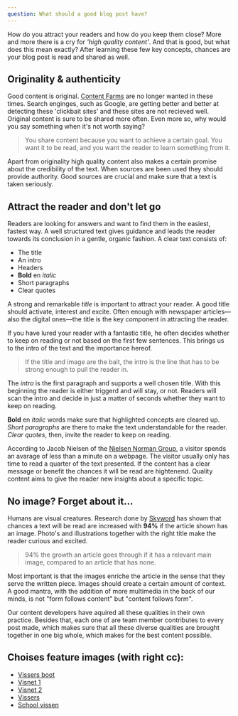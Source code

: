 ```yaml
---
question: What should a good blog post have?
---
```


How do you attract your readers and how do you keep them close? More and more there is a cry for *'high quality content'*. And that is good, but what does this mean exactly? After learning these few key concepts, chances are your blog post is read and shared as well.

## Originality & authenticity

Good content is original. [Content Farms](https://en.wikipedia.org/wiki/Content_farm) are no longer wanted in these times. Search enginges, such as Google, are getting better and better at detecting these 'clickbait sites' and these sites are not recieved well. Original content is sure to be shared more often. Even more so, why would you say something when it's not worth saying?

> You share content because you want to achieve a certain goal. You want it to be read, and you want the reader to learn something from it.

Apart from originality high quality content also makes a certain promise about the credibility of the text. When sources are been used they should provide authority. Good sources are crucial and make sure that a text is taken seriously. 

## Attract the reader and don't let go

Readers are looking for answers and want to find them in the easiest, fastest way. A well structured text gives guidance and leads the reader towards its conclusion in a gentle, organic fashion. A clear text consists of:

* The title
* An intro
* Headers 
* **Bold** en *italic*  
* Short paragraphs 
* Clear quotes 

A strong and remarkable *title* is important to attract your reader. A good title should activate, interest and excite. Often enough with newspaper articles—also the digital ones—the title is the key component in attracting the reader.

If you have lured your reader with a fantastic title, he often decides whether to keep on reading or not based on the first few sentences. This brings us to the intro of the text and the importance hereof. 

> If the title and image are the bait, the intro is the line that has to be strong enough to pull the reader in. 

The *intro* is the first paragraph and supports a well chosen title. With this beginning the reader is either triggerd and will stay, or not. Readers will scan the intro and decide in just a matter of seconds whether they want to keep on reading.

**Bold** en *italic* words make sure that highlighted concepts are cleared up. *Short paragraphs* are there to make the text understandable for the reader. *Clear quotes*, then, invite the reader to keep on reading. 

According to Jacob Nielsen of the [Nielsen Norman Group](http://www.nngroup.com/articles/how-long-do-users-stay-on-web-pages/), a visitor spends an avarage of less than a minute on a webpage. The visitor usually only has time to read a quarter of the text presented. If the content has a clear message or benefit the chances it will be read are hightenend. Quality content aims to give the reader new insights about a specific topic. 

## No image? Forget about it...
Humans are visual creatures. Research done by [Skyword](http://www.skyword.com/contentstandard/enterprise-marketing/skyword-study-add-images-to-improve-content-performance/) has shown that chances a text will be read are increased with **94%** if the article shown has an image. 
Photo's and illustrations together with the right title make the reader curious and excited. 

> 94% the growth an article goes through if it has a relevant main image, compared to an article that has none. 

Most important is that the images enriche the article in the sense that they serve the written piece. Images should create a certain amount of context. A good mantra, with the addition of more multimedia in the back of our minds, is not "form follows content" but "content follows form".

Our content developers have aquired all these qualities in their own practice. Besides that, each one of are team member contributes to every post made, which makes sure that all these diverse qualities are brought together in one big whole, which makes for the best content possible.
  
## Choises feature images (with right cc):

* [Vissers boot](https://www.flickr.com/photos/mr_t_in_dc/3157822073)
* [Visnet 1](https://www.pexels.com/photo/fishing-net-4004/)
* [Visnet 2](https://www.pexels.com/photo/fishing-village-port-net-4006/)
* [Vissers](https://en.wikipedia.org/wiki/Fishing#/media/File:Stilts_fishermen_Sri_Lanka_02.jpg)
* [School vissen](https://www.flickr.com/photos/michaelmalz/4688274739/in/photostream/) 
